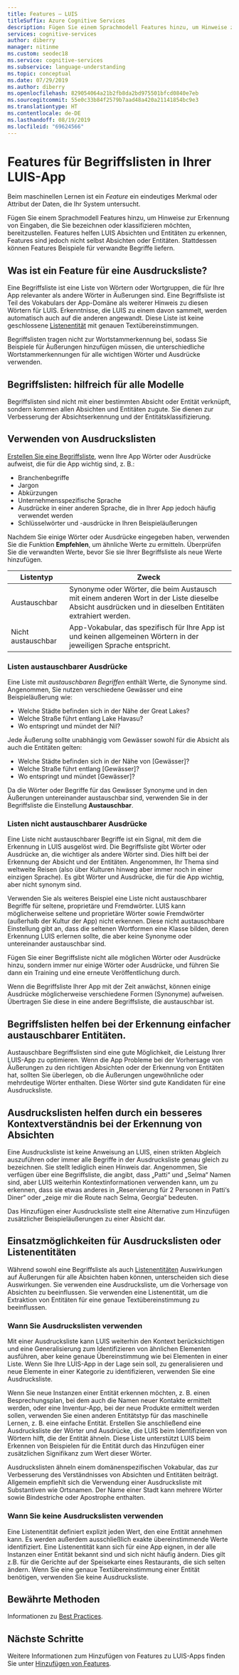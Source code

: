 ```yaml
---
title: Features – LUIS
titleSuffix: Azure Cognitive Services
description: Fügen Sie einem Sprachmodell Features hinzu, um Hinweise zur Erkennung von Eingaben, die Sie bezeichnen oder klassifizieren möchten, bereitzustellen.
services: cognitive-services
author: diberry
manager: nitinme
ms.custom: seodec18
ms.service: cognitive-services
ms.subservice: language-understanding
ms.topic: conceptual
ms.date: 07/29/2019
ms.author: diberry
ms.openlocfilehash: 829054064a21b2fb8da2bd975501bfcd0840e7eb
ms.sourcegitcommit: 55e0c33b84f2579b7aad48a420a21141854bc9e3
ms.translationtype: HT
ms.contentlocale: de-DE
ms.lasthandoff: 08/19/2019
ms.locfileid: "69624566"
---
```

# <a name="phrase-list-features-in-your-luis-app"></a>Features für Begriffslisten in Ihrer LUIS-App

Beim maschinellen Lernen ist ein *Feature* ein eindeutiges Merkmal oder Attribut der Daten, die Ihr System untersucht. 

Fügen Sie einem Sprachmodell Features hinzu, um Hinweise zur Erkennung von Eingaben, die Sie bezeichnen oder klassifizieren möchten, bereitzustellen. Features helfen LUIS Absichten und Entitäten zu erkennen, Features sind jedoch nicht selbst Absichten oder Entitäten. Stattdessen können Features Beispiele für verwandte Begriffe liefern.  

## <a name="what-is-a-phrase-list-feature"></a>Was ist ein Feature für eine Ausdrucksliste?
Eine Begriffsliste ist eine Liste von Wörtern oder Wortgruppen, die für Ihre App relevanter als andere Wörter in Äußerungen sind. Eine Begriffsliste ist Teil des Vokabulars der App-Domäne als weiterer Hinweis zu diesen Wörtern für LUIS. Erkenntnisse, die LUIS zu einem davon sammelt, werden automatisch auch auf die anderen angewandt. Diese Liste ist keine geschlossene [Listenentität](luis-concept-entity-types.md#types-of-entities) mit genauen Textübereinstimmungen.

Begriffslisten tragen nicht zur Wortstammerkennung bei, sodass Sie Beispiele für Äußerungen hinzufügen müssen, die unterschiedliche Wortstammerkennungen für alle wichtigen Wörter und Ausdrücke verwenden.

## <a name="phrase-lists-help-all-models"></a>Begriffslisten: hilfreich für alle Modelle

Begriffslisten sind nicht mit einer bestimmten Absicht oder Entität verknüpft, sondern kommen allen Absichten und Entitäten zugute. Sie dienen zur Verbesserung der Absichtserkennung und der Entitätsklassifizierung.

## <a name="how-to-use-phrase-lists"></a>Verwenden von Ausdruckslisten

[Erstellen Sie eine Begriffsliste](luis-how-to-add-features.md), wenn Ihre App Wörter oder Ausdrücke aufweist, die für die App wichtig sind, z. B.:

* Branchenbegriffe
* Jargon
* Abkürzungen
* Unternehmensspezifische Sprache
* Ausdrücke in einer anderen Sprache, die in Ihrer App jedoch häufig verwendet werden
* Schlüsselwörter und -ausdrücke in Ihren Beispieläußerungen

Nachdem Sie einige Wörter oder Ausdrücke eingegeben haben, verwenden Sie die Funktion **Empfehlen**, um ähnliche Werte zu ermitteln. Überprüfen Sie die verwandten Werte, bevor Sie sie Ihrer Begriffsliste als neue Werte hinzufügen.

|Listentyp|Zweck|
|--|--|
|Austauschbar|Synonyme oder Wörter, die beim Austausch mit einem anderen Wort in der Liste dieselbe Absicht ausdrücken und in dieselben Entitäten extrahiert werden.|
|Nicht austauschbar|App-Vokabular, das spezifisch für Ihre App ist und keinen allgemeinen Wörtern in der jeweiligen Sprache entspricht.|

### <a name="interchangeable-lists"></a>Listen austauschbarer Ausdrücke

Eine Liste mit *austauschbaren Begriffen* enthält Werte, die Synonyme sind. Angenommen, Sie nutzen verschiedene Gewässer und eine Beispieläußerung wie: 

* Welche Städte befinden sich in der Nähe der Great Lakes? 
* Welche Straße führt entlang Lake Havasu?
* Wo entspringt und mündet der Nil? 

Jede Äußerung sollte unabhängig vom Gewässer sowohl für die Absicht als auch die Entitäten gelten: 

* Welche Städte befinden sich in der Nähe von [Gewässer]?
* Welche Straße führt entlang [Gewässer]?
* Wo entspringt und mündet [Gewässer]? 

Da die Wörter oder Begriffe für das Gewässer Synonyme und in den Äußerungen untereinander austauschbar sind, verwenden Sie in der Begriffsliste die Einstellung **Austauschbar**. 

### <a name="non-interchangeable-lists"></a>Listen nicht austauschbarer Ausdrücke

Eine Liste nicht austauschbarer Begriffe ist ein Signal, mit dem die Erkennung in LUIS ausgelöst wird. Die Begriffsliste gibt Wörter oder Ausdrücke an, die wichtiger als andere Wörter sind. Dies hilft bei der Erkennung der Absicht und der Entitäten. Angenommen, Ihr Thema sind weltweite Reisen (also über Kulturen hinweg aber immer noch in einer einzigen Sprache). Es gibt Wörter und Ausdrücke, die für die App wichtig, aber nicht synonym sind. 

Verwenden Sie als weiteres Beispiel eine Liste nicht austauschbarer Begriffe für seltene, proprietäre und Fremdwörter. LUIS kann möglicherweise seltene und proprietäre Wörter sowie Fremdwörter (außerhalb der Kultur der App) nicht erkennen. Diese nicht austauschbare Einstellung gibt an, dass die seltenen Wortformen eine Klasse bilden, deren Erkennung LUIS erlernen sollte, die aber keine Synonyme oder untereinander austauschbar sind.

Fügen Sie einer Begriffsliste nicht alle möglichen Wörter oder Ausdrücke hinzu, sondern immer nur einige Wörter oder Ausdrücke, und führen Sie dann ein Training und eine erneute Veröffentlichung durch. 

Wenn die Begriffsliste Ihrer App mit der Zeit anwächst, können einige Ausdrücke möglicherweise verschiedene Formen (Synonyme) aufweisen. Übertragen Sie diese in eine andere Begriffsliste, die austauschbar ist. 

<a name="phrase-lists-help-identify-simple-exchangeable-entities"></a>

## <a name="phrase-lists-help-identify-simple-interchangeable-entities"></a>Begriffslisten helfen bei der Erkennung einfacher austauschbarer Entitäten.
Austauschbare Begriffslisten sind eine gute Möglichkeit, die Leistung Ihrer LUIS-App zu optimieren. Wenn die App Probleme bei der Vorhersage von Äußerungen zu den richtigen Absichten oder der Erkennung von Entitäten hat, sollten Sie überlegen, ob die Äußerungen ungewöhnliche oder mehrdeutige Wörter enthalten. Diese Wörter sind gute Kandidaten für eine Ausdrucksliste.

## <a name="phrase-lists-help-identify-intents-by-better-understanding-context"></a>Ausdruckslisten helfen durch ein besseres Kontextverständnis bei der Erkennung von Absichten
Eine Ausdrucksliste ist keine Anweisung an LUIS, einen strikten Abgleich auszuführen oder immer alle Begriffe in der Ausdrucksliste genau gleich zu bezeichnen. Sie stellt lediglich einen Hinweis dar. Angenommen, Sie verfügen über eine Begriffsliste, die angibt, dass „Patti“ und „Selma“ Namen sind, aber LUIS weiterhin Kontextinformationen verwenden kann, um zu erkennen, dass sie etwas anderes in „Reservierung für 2 Personen in Patti‘s Diner“ oder „zeige mir die Route nach Selma, Georgia“ bedeuten. 

Das Hinzufügen einer Ausdrucksliste stellt eine Alternative zum Hinzufügen zusätzlicher Beispieläußerungen zu einer Absicht dar. 

## <a name="when-to-use-phrase-lists-versus-list-entities"></a>Einsatzmöglichkeiten für Ausdruckslisten oder Listenentitäten
Während sowohl eine Begriffsliste als auch [Listenentitäten](reference-entity-list.md) Auswirkungen auf Äußerungen für alle Absichten haben können, unterscheiden sich diese Auswirkungen. Sie verwenden eine Ausdrucksliste, um die Vorhersage von Absichten zu beeinflussen. Sie verwenden eine Listenentität, um die Extraktion von Entitäten für eine genaue Textübereinstimmung zu beeinflussen. 

### <a name="use-a-phrase-list"></a>Wann Sie Ausdruckslisten verwenden
Mit einer Ausdrucksliste kann LUIS weiterhin den Kontext berücksichtigen und eine Generalisierung zum Identifizieren von ähnlichen Elementen ausführen, aber keine genaue Übereinstimmung wie bei Elementen in einer Liste. Wenn Sie Ihre LUIS-App in der Lage sein soll, zu generalisieren und neue Elemente in einer Kategorie zu identifizieren, verwenden Sie eine Ausdrucksliste. 

Wenn Sie neue Instanzen einer Entität erkennen möchten, z. B. einen Besprechungsplan, bei dem auch die Namen neuer Kontakte ermittelt werden, oder eine Inventur-App, bei der neue Produkte ermittelt werden sollen, verwenden Sie einen anderen Entitätstyp für das maschinelle Lernen, z. B. eine einfache Entität. Erstellen Sie anschließend eine Ausdrucksliste der Wörter und Ausdrücke, die LUIS beim Identifizieren von Wörtern hilft, die der Entität ähneln. Diese Liste unterstützt LUIS beim Erkennen von Beispielen für die Entität durch das Hinzufügen einer zusätzlichen Signifikanz zum Wert dieser Wörter. 

Ausdruckslisten ähneln einem domänenspezifischen Vokabular, das zur Verbesserung des Verständnisses von Absichten und Entitäten beiträgt. Allgemein empfiehlt sich die Verwendung einer Ausdrucksliste mit Substantiven wie Ortsnamen. Der Name einer Stadt kann mehrere Wörter sowie Bindestriche oder Apostrophe enthalten.
 
### <a name="dont-use-a-phrase-list"></a>Wann Sie keine Ausdruckslisten verwenden 
Eine Listenentität definiert explizit jeden Wert, den eine Entität annehmen kann. Es werden außerdem ausschließlich exakte übereinstimmende Werte identifiziert. Eine Listenentität kann sich für eine App eignen, in der alle Instanzen einer Entität bekannt sind und sich nicht häufig ändern. Dies gilt z.B. für die Gerichte auf der Speisekarte eines Restaurants, die sich selten ändern. Wenn Sie eine genaue Textübereinstimmung einer Entität benötigen, verwenden Sie keine Ausdrucksliste. 

## <a name="best-practices"></a>Bewährte Methoden
Informationen zu [Best Practices](luis-concept-best-practices.md).

## <a name="next-steps"></a>Nächste Schritte

Weitere Informationen zum Hinzufügen von Features zu LUIS-Apps finden Sie unter [Hinzufügen von Features](luis-how-to-add-features.md).
